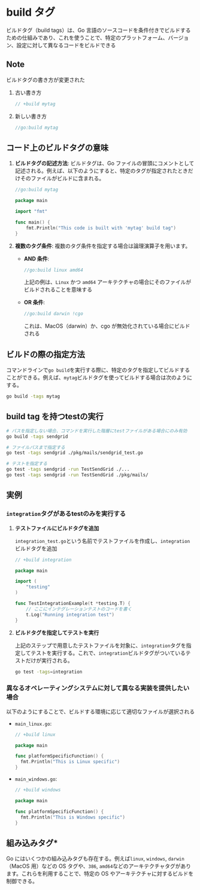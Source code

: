 # build タグ

ビルドタグ（build tags）は、Go 言語のソースコードを条件付きでビルドするための仕組みであり、これを使うことで、特定のプラットフォーム、バージョン、設定に対して異なるコードをビルドできる

## Note

ビルドタグの書き方が変更された

1. 古い書き方

   ```go
   // +build mytag
   ```

2. 新しい書き方

   ```go
   //go:build mytag
   ```

## コード上のビルドタグの意味

1. **ビルドタグの記述方法**:
   ビルドタグは、Go ファイルの冒頭にコメントとして記述される。例えば、以下のようにすると、特定のタグが指定されたときだけそのファイルがビルドに含まれる。

   ```go
   //go:build mytag

   package main

   import "fmt"

   func main() {
       fmt.Println("This code is built with 'mytag' build tag")
   }
   ```

2. **複数のタグ条件**:
   複数のタグ条件を指定する場合は論理演算子を用います。

   - **AND 条件**:

     ```go
     //go:build linux amd64
     ```

     上記の例は、`Linux` かつ `amd64` アーキテクチャの場合にそのファイルがビルドされることを意味する

   - **OR 条件**:

     ```go
     //go:build darwin !cgo
     ```

     これは、MacOS（darwin）か、cgo が無効化されている場合にビルドされる

## ビルドの際の指定方法

コマンドラインで`go build`を実行する際に、特定のタグを指定してビルドすることができる。例えば、`mytag`ビルドタグを使ってビルドする場合は次のようにする。

```sh
go build -tags mytag
```

## build tag を持つtestの実行

```sh
# パスを指定しない場合、コマンドを実行した階層にtestファイルがある場合にのみ有効
go build -tags sendgrid

# ファイルパスまで指定する
go test -tags sendgrid ./pkg/mails/sendgrid_test.go

# テストを指定する
go test -tags sendgrid -run TestSendGrid ./...
go test -tags sendgrid -run TestSendGrid ./pkg/mails/
```

## 実例

### `integration`タグがあるtestのみを実行する

1. **テストファイルにビルドタグを追加**

   `integration_test.go`という名前でテストファイルを作成し、`integration`ビルドタグを追加

   ```go
   // +build integration

   package main

   import (
       "testing"
   )

   func TestIntegrationExample(t *testing.T) {
       // ここにインテグレーションテストのコードを書く
       t.Log("Running integration test")
   }
   ```

2. **ビルドタグを指定してテストを実行**

   上記のステップで用意したテストファイルを対象に、`integration`タグを指定してテストを実行する。これで、`integration`ビルドタグがついているテストだけが実行される。

   ```sh
   go test -tags=integration
   ```

### 異なるオペレーティングシステムに対して異なる実装を提供したい場合

以下のようにすることで、ビルドする環境に応じて適切なファイルが選択される

- `main_linux.go`:

   ```go
   // +build linux

   package main

   func platformSpecificFunction() {
     fmt.Println("This is Linux specific")
   }
   ```

- `main_windows.go`:

   ```go
   // +build windows

   package main

   func platformSpecificFunction() {
     fmt.Println("This is Windows specific")
   }
   ```

## 組み込みタグ*

Go にはいくつかの組み込みタグも存在する。例えば`linux`, `windows`, `darwin`（MacOS 用）などの OS タグや、`386`, `amd64`などのアーキテクチャタグがあります。これらを利用することで、特定の OS やアーキテクチャに対するビルドを制御できる。
